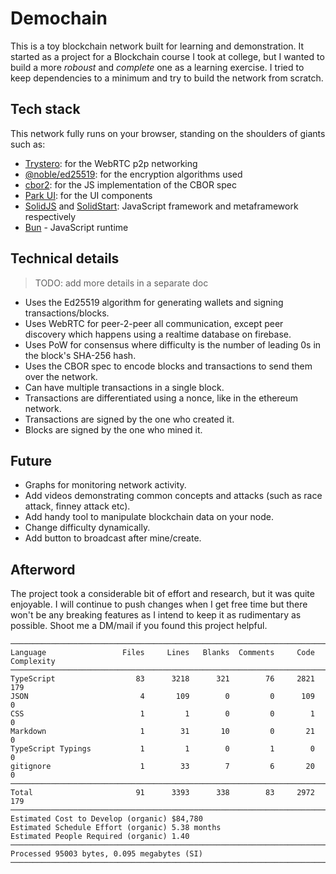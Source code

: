 # Demochain

This is a toy blockchain network built for learning and demonstration. It started as a project for a Blockchain course I took at college, but I wanted to build a more *roboust* and *complete* one as a learning exercise. I tried to keep dependencies to a minimum and try to build the network from scratch.

## Tech stack

This network fully runs on your browser, standing on the shoulders of giants such as:

- [Trystero](https://github.com/dmotz/trystero): for the WebRTC p2p networking
- [@noble/ed25519](https://github.com/paulmillr/noble-ed25519): for the encryption algorithms used
- [cbor2](https://www.npmjs.com/package/cbor2): for the JS implementation of the CBOR spec
- [Park UI](https://park-ui.com/): for the UI components
- [SolidJS](https://www.solidjs.com/) and [SolidStart](https://start.solidjs.com/): JavaScript framework and metaframework respectively
- [Bun](https://bun.sh/) - JavaScript runtime

## Technical details

> TODO: add more details in a separate doc

- Uses the Ed25519 algorithm for generating wallets and signing transactions/blocks.
- Uses WebRTC for peer-2-peer all communication, except peer discovery which happens using a realtime database on firebase.
- Uses PoW for consensus where difficulty is the number of leading 0s in the block's SHA-256 hash.
- Uses the CBOR spec to encode blocks and transactions to send them over the network.
- Can have multiple transactions in a single block.
- Transactions are differentiated using a nonce, like in the ethereum network.
- Transactions are signed by the one who created it.
- Blocks are signed by the one who mined it.

## Future

- Graphs for monitoring network activity.
- Add videos demonstrating common concepts and attacks (such as race attack, finney attack etc).
- Add handy tool to manipulate blockchain data on your node.
- Change difficulty dynamically.
- Add button to broadcast after mine/create.

## Afterword

The project took a considerable bit of effort and research, but it was quite enjoyable. I will continue to push changes when I get free time but there won't be any breaking features as I intend to keep it as rudimentary as possible. Shoot me a DM/mail if you found this project helpful.

```
───────────────────────────────────────────────────────────────────────────────
Language                 Files     Lines   Blanks  Comments     Code Complexity
───────────────────────────────────────────────────────────────────────────────
TypeScript                  83      3218      321        76     2821        179
JSON                         4       109        0         0      109          0
CSS                          1         1        0         0        1          0
Markdown                     1        31       10         0       21          0
TypeScript Typings           1         1        0         1        0          0
gitignore                    1        33        7         6       20          0
───────────────────────────────────────────────────────────────────────────────
Total                       91      3393      338        83     2972        179
───────────────────────────────────────────────────────────────────────────────
Estimated Cost to Develop (organic) $84,780
Estimated Schedule Effort (organic) 5.38 months
Estimated People Required (organic) 1.40
───────────────────────────────────────────────────────────────────────────────
Processed 95003 bytes, 0.095 megabytes (SI)
───────────────────────────────────────────────────────────────────────────────
```